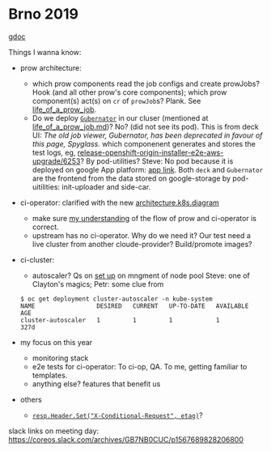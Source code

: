 # Brno 2019

[gdoc](https://docs.google.com/document/d/1o-xBKlIeW1kPV6UK78uXkpPIsBrTe4e52lLAF7OXO-s/edit)

Things I wanna know:

* prow architecture: 
    * which prow components read the job configs and create prowJobs? Hook (and all other prow's core components); which prow component(s) act(s) on `cr` of `prowJob`s? Plank. See [life_of_a_prow_job](https://github.com/kubernetes/test-infra/blob/master/prow/life_of_a_prow_job.md).
    * Do we deploy [`Gubernator`](https://github.com/kubernetes/test-infra/tree/master/gubernator) in our cluser (mentioned at [life_of_a_prow_job.md](https://github.com/kubernetes/test-infra/blob/master/prow/life_of_a_prow_job.md))? No? (did not see its pod). This is from deck UI: _The old job viewer, Gubernator, has been deprecated in favour of this page, Spyglass._ which componenent generates and stores the test logs, eg, [release-openshift-origin-installer-e2e-aws-upgrade/6253](https://prow.svc.ci.openshift.org/view/gcs/origin-ci-test/logs/release-openshift-origin-installer-e2e-aws-upgrade/6253)? By pod-utilities?
    Steve: No pod because it is deployed on google App platform: [app link](https://openshift-gce-devel.appspot.com/).
    Both `deck` and `Gubernator` are the frontend from the data
    stored on google-storage by pod-uitilities: init-uploader and side-car.

* ci-operator: clarified with the new [architecture.k8s.diagram](../architecture.md)
    * make sure [my understanding](../architecture.md#openshift-ci) of the flow of prow and ci-operator is correct.
    * upstream has no ci-operator. Why do we need it? Our test need a live cluster from another cloude-provider? Build/promote images?

* ci-cluster:
    * autoscaler? Qs on [set up](../devops.md#ci-cluster) on mngment of node pool
    Steve: one of Clayton's magics; Petr: some clue from
    ```
    $ oc get deployment cluster-autoscaler -n kube-system
    NAME                 DESIRED   CURRENT   UP-TO-DATE   AVAILABLE   AGE
    cluster-autoscaler   1         1         1            1           327d

    ```

* my focus on this year
    * monitoring stack
    * e2e tests for ci-operator: To ci-op, QA. To me, getting familiar to templates.
    * anything else? features that benefit us

* others
    * [`resp.Header.Set("X-Conditional-Request", etag)`](https://github.com/kubernetes/test-infra/blob/af1a26bf30f5f3776dba3b171899f400d3fe22ad/ghproxy/ghcache/ghcache.go#L190)?

slack links on meeting day: https://coreos.slack.com/archives/GB7NB0CUC/p1567689828206800
